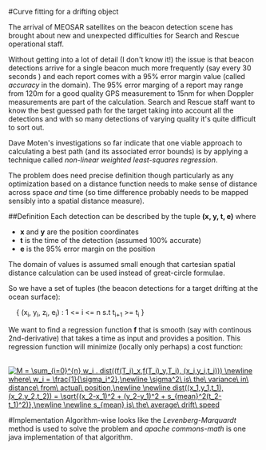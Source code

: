 #Curve fitting for a drifting object

The arrival of MEOSAR satellites on the beacon detection scene has brought about new and unexpected difficulties for Search and
Rescue operational staff. 

Without getting into a lot of detail (I don't know it!) the issue is that beacon detections arrive for a single beacon much more frequently (say every 30 seconds
) and each report comes with a 95% error margin value (called *accuracy* in the domain). The 95% error marging of a report may range from 120m for a good quality 
GPS measurement to 15nm for when Doppler measurements are part of the calculation. Search and Rescue staff want to know the best guessed
path for the target taking into account all the detections and with so many detections of varying quality it's quite difficult to sort out.

Dave Moten's investigations so far indicate that one viable approach to calculating a best path (and its associated error bounds) is by applying a technique called *non-linear weighted least-squares regression*.

The problem does need precise definition though particularly as any optimization based on a distance function needs to make sense of distance across space *and* time (so time difference probably needs to be mapped sensibly into a spatial distance measure).

##Definition
Each detection can be described by the tuple **(x, y, t, e)** where 
* **x** and **y** are the position coordinates 
* **t** is the time of the detection (assumed 100% accurate)
* **e** is the 95% error margin on the position 

The domain of values is assumed small enough that cartesian spatial distance calculation can be used instead of great-circle formulae.

So we have a set of tuples (the beacon detections for a target drifting at the ocean surface):

&nbsp;&nbsp;&nbsp;&nbsp;{ (x<sub>i</sub>, y<sub>i</sub>, z<sub>i</sub>, e<sub>i</sub>) : 1 <= i <= n s.t t<sub>i+1</sub> >= t<sub>i</sub> }

We want to find a regression function **f** that is smooth (say with continous 2nd-derivative) that takes a time as input and provides a position. This regression function will minimize (locally only perhaps) a cost function:

&nbsp;&nbsp;&nbsp;&nbsp;<a href="https://www.codecogs.com/eqnedit.php?latex=M&space;=&space;\sum_{i=0}^{n}&space;w_i&space;.&space;dist((f(T_i)_x,f(T_i)_y,T_i),&space;(x_i,y_i,t_i)))&space;\newline&space;where\&space;w_i&space;=&space;\frac{1}{\sigma_i^2},\newline&space;\sigma^2\&space;is\&space;the\&space;variance\&space;in\&space;distance\&space;from\&space;actual\&space;position,\newline&space;\newline&space;dist((x_1,y_1,t_1),(x_2,y_2,t_2))&space;=&space;\sqrt{(x_2-x_1)^2&space;&plus;&space;(y_2-y_1)^2&space;&plus;&space;s_{mean}^2(t_2-t_1)^2)},\newline&space;\newline&space;s_{mean}&space;is\&space;the\&space;average\&space;drift\&space;speed" target="_blank"><img src="https://latex.codecogs.com/gif.latex?M&space;=&space;\sum_{i=0}^{n}&space;w_i&space;.&space;dist((f(T_i)_x,f(T_i)_y,T_i),&space;(x_i,y_i,t_i)))&space;\newline&space;where\&space;w_i&space;=&space;\frac{1}{\sigma_i^2},\newline&space;\sigma^2\&space;is\&space;the\&space;variance\&space;in\&space;distance\&space;from\&space;actual\&space;position,\newline&space;\newline&space;dist((x_1,y_1,t_1),(x_2,y_2,t_2))&space;=&space;\sqrt{(x_2-x_1)^2&space;&plus;&space;(y_2-y_1)^2&space;&plus;&space;s_{mean}^2(t_2-t_1)^2)},\newline&space;\newline&space;s_{mean}&space;is\&space;the\&space;average\&space;drift\&space;speed" title="M = \sum_{i=0}^{n} w_i . dist((f(T_i)_x,f(T_i)_y,T_i), (x_i,y_i,t_i))) \newline where\ w_i = \frac{1}{\sigma_i^2},\newline \sigma^2\ is\ the\ variance\ in\ distance\ from\ actual\ position,\newline \newline dist((x_1,y_1,t_1),(x_2,y_2,t_2)) = \sqrt{(x_2-x_1)^2 + (y_2-y_1)^2 + s_{mean}^2(t_2-t_1)^2)},\newline \newline s_{mean} is\ the\ average\ drift\ speed" /></a>

#Implementation
Algorithm-wise looks like the *Levenberg-Marquardt* method is used to solve the problem and *apache commons-math* is one java implementation of 
that algorithm.
